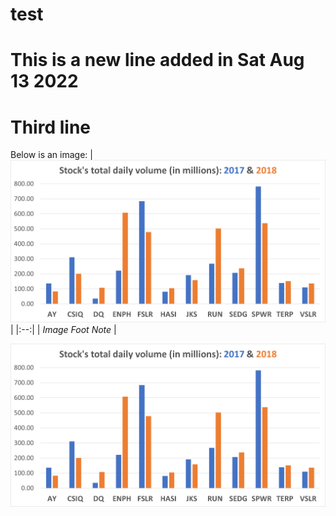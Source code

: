 # test
# This is a new line added in Sat Aug 13 2022
# Third line


Below is an image:
| ![image1](Graph_TotalDailyVolume.png) | 
|:--:| 
| *Image Foot Note* |

![image1{caption=Example caption.}](./Graph_TotalDailyVolume.png)